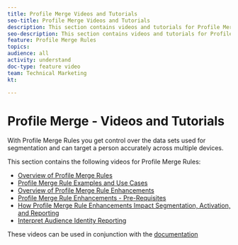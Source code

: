 ```yaml
---
title: Profile Merge Videos and Tutorials
seo-title: Profile Merge Videos and Tutorials
description: This section contains videos and tutorials for Profile Merge features, like Profile Merge Rules.
seo-description: This section contains videos and tutorials for Profile Merge features, like Profile Merge Rules.
feature: Profile Merge Rules
topics: 
audience: all
activity: understand
doc-type: feature video
team: Technical Marketing
kt: 

---
```


# Profile Merge - Videos and Tutorials

With Profile Merge Rules you get control over the data sets used for segmentation and can target a person accurately across multiple devices.

This section contains the following videos for Profile Merge Rules:

* [Overview of Profile Merge Rules](overview-of-profile-merge-rules.md)
* [Profile Merge Rule Examples and Use Cases](profile-merge-rule-examples-and-use-cases.md)
* [Overview of Profile Merge Rule Enhancements](overview-of-profile-merge-rule-enhancements.md)
* [Profile Merge Rule Enhancements - Pre-Requisites](profile-merge-rule-enhancements-pre-requisites.md)
* [How Profile Merge Rule Enhancements Impact Segmentation, Activation, and Reporting](how-profile-merge-rule-enhancements-impact-segmentation-activation-and-reporting.md)
* [Interpret Audience Identity Reporting](interpret-audience-identity-reporting.md)

These videos can be used in conjunction with the [documentation](https://docs.adobe.com/help/en/audience-manager/user-guide/features/profile-merge-rules/merge-rules-overview.html)
